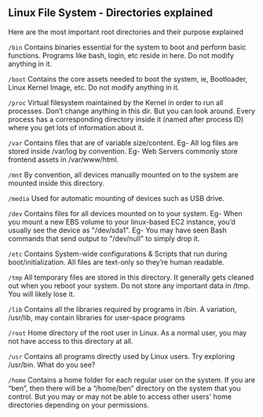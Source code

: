 ## Linux File System - Directories explained

Here are the most important root directories and their purpose explained

`/bin`
Contains binaries essential for the system to boot and perform basic functions.
Programs like bash, login, etc reside in here. Do not modify anything in it.

`/boot`
Contains the core assets needed to boot the system, ie, Bootloader, Linux Kernel Image, etc. Do not modify anything in it.

`/proc`
Virtual filesystem maintained by the Kernel in order to run all processes.
Don’t change anything in this dir.
But you can look around. Every process has a corresponding directory inside it (named after process ID) where you get lots of information about it.

`/var`
Contains files that are of variable size/content.
Eg- All log files are stored inside /var/log by convention.
Eg- Web Servers commonly store frontend assets in /var/www/html.

`/mnt`
By convention, all devices manually mounted on to the system are mounted inside this directory.

`/media`
Used for automatic mounting of devices such as USB drive.

`/dev`
Contains files for all devices mounted on to your system.
Eg- When you mount a new EBS volume to your linux-based EC2 instance, you’d usually see the device as "/dev/sda1".
Eg- You may have seen Bash commands that send output to "/dev/null" to simply drop it.

`/etc`
Contains System-wide configurations & Scripts that run during boot/initialization. All files are text-only so they’re human readable.

`/tmp`
All temporary files are stored in this directory. It generally gets cleaned out when you reboot your system.
Do not store any important data in /tmp. You will likely lose it.

`/lib`
Contains all the libraries required by programs in /bin.
A variation, /usr/lib, may contain libraries for user-space programs

`/root`
Home directory of the root user in Linux. As a normal user, you may not have access to this directory at all.

`/usr`
Contains all programs directly used by Linux users. Try exploring /usr/bin. What do you see?

`/home`
Contains a home folder for each regular user on the system. If you are “ben”, then there will be a “/home/ben” directory on the system that you control.
But you may or may not be able to access other users' home directories depending on your permissions.

